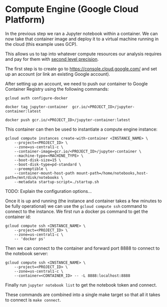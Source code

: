 # Compute Engine (Google Cloud Platform)

In the previous step we ran a Jupyter notebook within a container. We can now take that container image and deploy it to a virtual machine running in the cloud (this example uses GCP).

This allows us to tap into whatever compute resources our analysis requires and pay for them with [second level precision](https://cloud.google.com/blog/products/gcp/extending-per-second-billing-in-google).

The first step is to create go to https://console.cloud.google.com/ and set up an account (or link an existing Google account).

After setting up an account, we need to push our container to Google Container Registry using the following commands:

`gcloud auth configure-docker`

`docker tag jupyter-container  gcr.io/<PROJECT_ID>/jupyter-container:latest`

`docker push gcr.io/<PROJECT_ID>/jupyter-container:latest`

<!--
```
gcloud compute disks create shared-disk \
    --project=<PROJECT_ID> \
    --zone=us-central1-c \
    --type=pd-standard \
    --size=15
```

```
gcloud compute instances attach-disk <INSTANCE_NAME> \
    --project=<PROJECT_ID> \
    --zone=us-central1-c \
    --disk=shared-disk
```

```
gcloud compute instances detach-disk <INSTANCE_NAME> \
    --project=<PROJECT_ID> \
    --zone=us-central1-c \
    --disk=shared-disk
``` -->

This container can then be used to instantiate a compute engine instance:

```
gcloud compute instances create-with-container <INSTANCE_NAME> \
    --project=<PROJECT_ID> \
    --zone=us-central1-c \
    --container-image=gcr.io/<PROJECT_ID>/jupyter-container \
    --machine-type=<MACHINE_TYPE> \
    --boot-disk-size=15 \
    --boot-disk-type=pd-standard \
    --preemptible \
    --container-mount-host-path mount-path=/home/notebooks,host-path=/mnt/disk/notebooks \
    --metadata startup-script=./startup.sh
```

TODO: Explain the configuration options...

<!-- ```
gcloud compute instances stop <INSTANCE_NAME> \
    --project=<PROJECT_ID> \
    --zone=us-central1-c \
```

```
gcloud compute instances start <INSTANCE_NAME> \
    --project=<PROJECT_ID> \
    --zone=us-central1-c \
``` -->

Once it is up and running (the instance and container takes a few minutes to be fully operational) we can use the `gcloud compute ssh` command to connect to the instance. We first run a docker ps command to get the container id:

<!-- format the disk... https://cloud.google.com/compute/docs/disks/add-persistent-disk#formatting -->


```
gcloud compute ssh <INSTANCE_NAME> \
    --project=<PROJECT_ID> \
    --zone=us-central1-c \
    -- 'docker ps'
```

Then we can connect to the container and forward port 8888 to connect to the notebook server:

```
gcloud compute ssh <INSTANCE_NAME> \
    --project=<PROJECT_ID> \
    --zone=us-central1-c \
    --container=<CONTAINER_ID> -- -L 8888:localhost:8888
```

Finally run `jupyter notebook list` to get the notebook token and connect.

These commands are combined into a single make target so that all it takes to connect is `make connect`.

<!-- `gcloud compute instances delete test-instance --project=<PROJECT_ID> --zone=us-central1-c` -->
